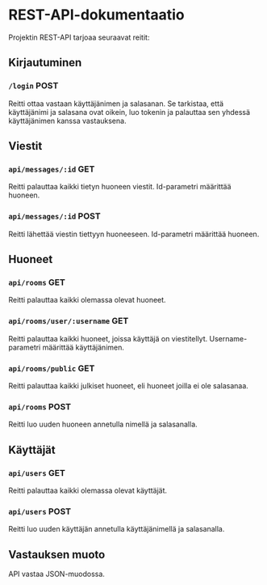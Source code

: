 # REST-API-dokumentaatio

Projektin REST-API tarjoaa seuraavat reitit:

## Kirjautuminen

### `/login` POST

Reitti ottaa vastaan käyttäjänimen ja salasanan. Se tarkistaa, että käyttäjänimi ja salasana ovat oikein, luo tokenin ja palauttaa sen yhdessä käyttäjänimen kanssa vastauksena.

## Viestit

### `api/messages/:id` GET

Reitti palauttaa kaikki tietyn huoneen viestit. Id-parametri määrittää huoneen.

### `api/messages/:id` POST

Reitti lähettää viestin tiettyyn huoneeseen. Id-parametri määrittää huoneen.

## Huoneet

### `api/rooms` GET

Reitti palauttaa kaikki olemassa olevat huoneet.

### `api/rooms/user/:username` GET

Reitti palauttaa kaikki huoneet, joissa käyttäjä on viestitellyt. Username-parametri määrittää käyttäjänimen.

### `api/rooms/public` GET

Reitti palauttaa kaikki julkiset huoneet, eli huoneet joilla ei ole salasanaa.

### `api/rooms` POST

Reitti luo uuden huoneen annetulla nimellä ja salasanalla.

## Käyttäjät

### `api/users` GET

Reitti palauttaa kaikki olemassa olevat käyttäjät.

### `api/users` POST

Reitti luo uuden käyttäjän annetulla käyttäjänimellä ja salasanalla.

## Vastauksen muoto

API vastaa JSON-muodossa.


